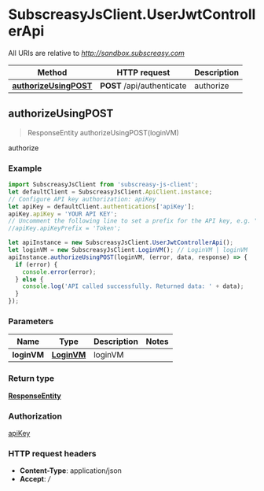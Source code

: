 # SubscreasyJsClient.UserJwtControllerApi

All URIs are relative to *http://sandbox.subscreasy.com*

Method | HTTP request | Description
------------- | ------------- | -------------
[**authorizeUsingPOST**](UserJwtControllerApi.md#authorizeUsingPOST) | **POST** /api/authenticate | authorize



## authorizeUsingPOST

> ResponseEntity authorizeUsingPOST(loginVM)

authorize

### Example

```javascript
import SubscreasyJsClient from 'subscreasy-js-client';
let defaultClient = SubscreasyJsClient.ApiClient.instance;
// Configure API key authorization: apiKey
let apiKey = defaultClient.authentications['apiKey'];
apiKey.apiKey = 'YOUR API KEY';
// Uncomment the following line to set a prefix for the API key, e.g. "Token" (defaults to null)
//apiKey.apiKeyPrefix = 'Token';

let apiInstance = new SubscreasyJsClient.UserJwtControllerApi();
let loginVM = new SubscreasyJsClient.LoginVM(); // LoginVM | loginVM
apiInstance.authorizeUsingPOST(loginVM, (error, data, response) => {
  if (error) {
    console.error(error);
  } else {
    console.log('API called successfully. Returned data: ' + data);
  }
});
```

### Parameters


Name | Type | Description  | Notes
------------- | ------------- | ------------- | -------------
 **loginVM** | [**LoginVM**](LoginVM.md)| loginVM | 

### Return type

[**ResponseEntity**](ResponseEntity.md)

### Authorization

[apiKey](../README.md#apiKey)

### HTTP request headers

- **Content-Type**: application/json
- **Accept**: */*

